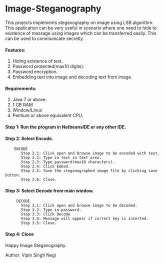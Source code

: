 # Image-Steganography
This projects implements steganography on image using LSB algorithm. This application can be very useful in scenario where one need to hide to existence of message using images which can be transferred easily. This can be used to communicate secretly.

#### Features:
1. Hiding existence of text.
2. Password protected(max10 digits).
3. Password encryption.
4. Embedding text into image and decoding text from image.

#### Requirements:
1. Java 7 or above.
2. 1 GB RAM
3. Window/Linux
4. Pentium or above equivalent CPU.

#### Step 1: Run the program in NetbeansIDE or any other IDE.
#### Step 2: Select Encode.
      
        ENCODE
           Step 2.1: Click open and browse image to be encoded with text.  
           Step 2.2: Type in text in text area.
           Step 2.3: Type password(max10 characters).
           Step 2.4: Click Embed. 
           Step 2.5: Save the steganographed image file by clicking save button.
           Step 2.6: Close.
           
 

#### Step 3: Select Decode from main window.
        
         DECODE
           Step 3.1: Click open and browse image to be decoded.  
           Step 3.2: Type in password.
           Step 3.3: Click Decode 
           Step 3.4: Message will appear if correct key is inserted.
           Step 3.5: Close.
  
  

#### Step 4: Close
            
 Happy Image Steganography.
 
 Author: Vipin Singh Negi
      
